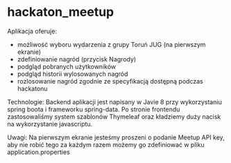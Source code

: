 hackaton_meetup
===============
Aplikacja oferuje:
- możliwość wyboru wydarzenia z grupy Toruń JUG (na pierwszym ekranie)
- zdefiniowanie nagród (przycisk Nagrody)
- podgląd pobranych użytkowników
- podgląd historii wylosowanych nagród
- rozlosowanie nagród zgodnie ze specyfikacją dostępną podczas hackatonu

Technologie:
Backend aplikacji jest napisany w Javie 8 przy wykorzystaniu spring boota i frameworku spring-data. Po stronie frontendu zastosowaliśmy system szablonów Thymeleaf oraz kładziemy duży nacisk na wykorzystanie javascriptu.

Uwagi:
Na pierwszym ekranie jesteśmy proszeni o podanie Meetup API key, aby nie robić tego za każdym razem możemy go zdefiniować w pliku application.properties
